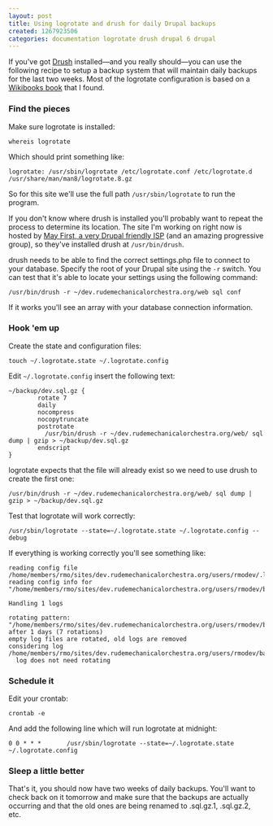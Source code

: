 ```yaml
---
layout: post
title: Using logrotate and drush for daily Drupal backups
created: 1267923506
categories: documentation logrotate drush drupal 6 drupal
---
```

If you've got [Drush](http://drupal.org/project/drush) installed—and you really should—you can use the following recipe to setup a backup system that will maintain daily backups for the last two weeks. Most of the logrotate configuration is based on a [Wikibooks book](http://en.wikibooks.org/wiki/MySQL/Administration#Daily_rotated_mysqldump_with_logrotate) that I found.



<h3>Find the pieces</h3>
Make sure logrotate is installed:

```
whereis logrotate
```


Which should print something like:

```
logrotate: /usr/sbin/logrotate /etc/logrotate.conf /etc/logrotate.d /usr/share/man/man8/logrotate.8.gz
```


So for this site we'll use the full path <code>/usr/sbin/logrotate</code> to run the program.

If you don't know where drush is installed you'll probably want to repeat the process to determine its location. The site I'm working on right now is hosted by [May First, a very Drupal friendly ISP](http://mayfirst.org/) (and an amazing progressive group), so they've installed drush at <code>/usr/bin/drush</code>.

drush needs to be able to find the correct settings.php file to connect to your database. Specify the root of your Drupal site using the <code>-r</code> switch. You can test that it's able to locate your settings using the following command:

```
/usr/bin/drush -r ~/dev.rudemechanicalorchestra.org/web sql conf
```


If it works you'll see an array with  your database connection information.

<h3>Hook 'em up</h3>
Create the state and configuration files:

```
touch ~/.logrotate.state ~/.logrotate.config
```


Edit <code>~/.logrotate.config</code> insert the following text:

```
~/backup/dev.sql.gz {
        rotate 7
        daily
        nocompress
        nocopytruncate
        postrotate
          /usr/bin/drush -r ~/dev.rudemechanicalorchestra.org/web/ sql dump | gzip > ~/backup/dev.sql.gz
        endscript
}
```


logrotate expects that the file will already exist so we need to use drush to create the first one:

```
/usr/bin/drush -r ~/dev.rudemechanicalorchestra.org/web/ sql dump | gzip > ~/backup/dev.sql.gz
```


Test that logrotate will work correctly:

```
/usr/sbin/logrotate --state=~/.logrotate.state ~/.logrotate.config --debug
```


If everything is working correctly you'll see something like:

```
reading config file /home/members/rmo/sites/dev.rudemechanicalorchestra.org/users/rmodev/.logrotate.config
reading config info for "/home/members/rmo/sites/dev.rudemechanicalorchestra.org/users/rmodev/backup/dev.sql.gz" 

Handling 1 logs

rotating pattern: "/home/members/rmo/sites/dev.rudemechanicalorchestra.org/users/rmodev/backup/dev.sql.gz"  after 1 days (7 rotations)
empty log files are rotated, old logs are removed
considering log /home/members/rmo/sites/dev.rudemechanicalorchestra.org/users/rmodev/backup/dev.sql.gz
  log does not need rotating
```


<h3>Schedule it</h3>
Edit your crontab:

```
crontab -e
```


And add the following line which will run logrotate at midnight:

```
0 0 * * *       /usr/sbin/logrotate --state=~/.logrotate.state ~/.logrotate.config
```


<h3>Sleep a little better</h3>
That's it, you should now have two weeks of daily backups. You'll want to check back on it tomorrow and make sure that the backups are actually occurring and that the old ones are being renamed to .sql.gz.1, .sql.gz.2, etc.
